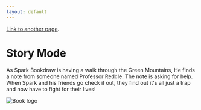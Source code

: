 ```yaml
---
layout: default
---
```



[Link to another page](./another-page.html).



# Story Mode

As Spark Bookdraw is having a walk through the Green Mountains, He finds a note from someone named Professor Redcle. The note is asking for help. When Spark and his friends go check it out, they find out it's all just a trap and now have to fight for their lives! 

![Book logo](/Projectmasternoi/Puzzle-Crackin-Spirit/docs/assets/css/FNF-Logo.png)
